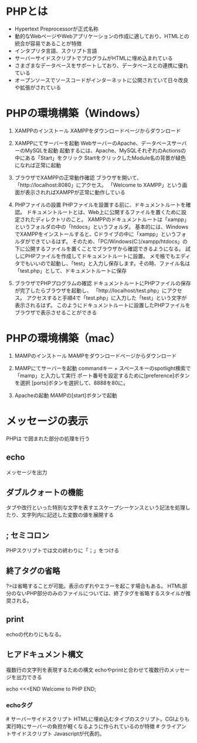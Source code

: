 # PHPとは
- Hypertext Preprocessorが正式名称
- 動的なWebページやWebアプリケーションの作成に適しており、HTMLとの統合が容易であることが特徴
- インタプリタ言語、スクリプト言語
- サーバーサイドスクリプトでプログラムがHTMLに埋め込まれている
- さまざまなデータベースをサポートしており、データベースとの連携に優れている
- オープンソースでソースコードがインターネットに公開されていて日々改良や拡張がされている

# PHPの環境構築（Windows）
1. XAMPPのインストール
XAMPPをダウンロードページからダウンロード

2. XAMPPにてサーバーを起動
WebサーバーのApache、データベースサーバーのMySQLを起動
起動するには、Apache、MySQLそれぞれのActionsの中にある「Start」をクリック
StartをクリックしたModule名の背景が緑色になれば正常に起動

3. ブラウザでXAMPPの正常動作確認
ブラウザを開いて、「http://localhost:8080」にアクセス。
「Welcome to XAMPP」という画面が表示されればXAMPPが正常に動作している

4. PHPファイルの設置
PHPファイルを設置する前に、ドキュメントルートを確認。
ドキュメントルートとは、Web上に公開するファイルを置くために設定されたディレクトリのこと。
XAMPPのドキュメントルートは「xampp」というフォルダの中の「htdocs」というフォルダ。
基本的には、WindowsでXAMPPをインストールすると、Cドライブの中に「xampp」というフォルダができているはず。
そのため、「PC/Windows(C:)/xampp/htdocs」の下に公開するファイルを置くことでブラウザから確認できるようになる。
試しにPHPファイルを作成してドキュメントルートに設置。
メモ帳でもエディタでもいいので起動し、「test」と入力し保存します。その時、ファイル名は「test.php」として、ドキュメントルートに保存

5. ブラウザでPHPプログラムの確認
ドキュメントルートにPHPファイルの保存が完了したらブラウザを起動し、
「http://localhost/test.php」にアクセス。
アクセスすると手順4で「test.php」に入力した「test」という文字が表示されるはず。
このようにドキュメントルートに設置したPHPファイルをブラウザで表示させることができる


# PHPの環境構築（mac）
1. MAMPのインストール
 MAMPをダウンロードページからダウンロード

2. MAMPにてサーバーを起動
 commandキー + スペースキーのspotlight検索で「mamp」と入力して実行
 ポート番号を設定するために[preference]ボタンを選択
 [ports]ボタンを選択して、8888を80に。

3. Apacheの起動
 MAMPの[start]ボタンで起動


# メッセージの表示
PHPは <?php と ?> で囲まれた部分の処理を行う

## echo
メッセージを出力
<?php
echo 'Welcome to PHP!';
?>

## ダブルクォートの機能
タブや改行といった特別な文字を表すエスケープシーケンスという記法を処理したり、文字列内に記述した変数の値を展開する

## ; セミコロン
PHPスクリプトでは文の終わりに「；」をつける

## 終了タグの省略
?>は省略することが可能。表示のずれやエラーを起こす場合もある。
HTML部分のないPHP部分のみのファイルについては、終了タグを省略するスタイルが推奨される。

## print
echoの代わりにもなる。

## ヒアドキュメント構文
複数行の文字列を表現するための構文
echoやprintと合わせて複数行のメッセージを出力できる

echo <<<END
Welcome
to
PHP
END;

### echoタグ
<?= 7いらっしゃいませ' >

# サーバーサイドスクリプト
HTMLに埋め込むタイプのスクリプト。CGIよりも実行時にサーバーの負担が軽くなるように作られているのが特徴

# クライアントサイドスクリプト
Javascriptが代表的。

